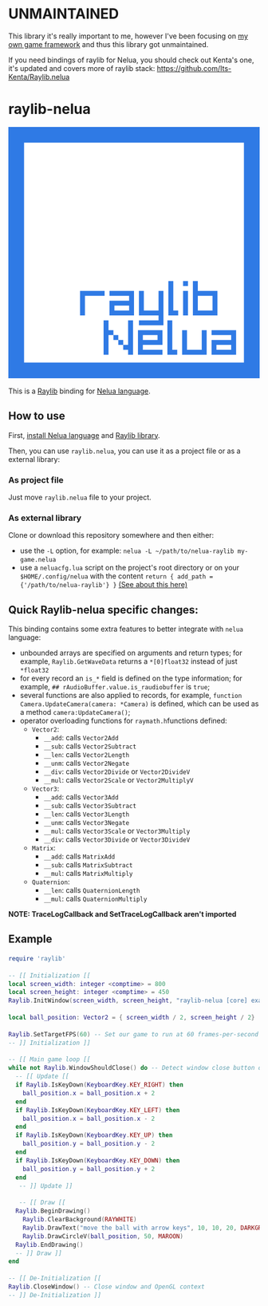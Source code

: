 # UNMAINTAINED

This library it's really important to me, however I've been focusing on [my own game framework](https://github.com/Andre-LA/nene/) and thus this library got unmaintained.

If you need bindings of raylib for Nelua, you should check out Kenta's one, it's updated and covers more of raylib stack:
https://github.com/Its-Kenta/Raylib.nelua

# raylib-nelua

![raylib-nelua-logo](raylib-nelualogo.svg)

This is a [Raylib][raylib-website] binding for [Nelua language][nelua-website].

## How to use

First, [install Nelua language][nelua-install] and [Raylib library][raylib-install].

Then, you can use `raylib.nelua`, you can use it as a project file or as a external library:

### As project file
Just move `raylib.nelua` file to your project.

### As external library
Clone or download this repository somewhere and then either:
* use the `-L` option, for example: `nelua -L ~/path/to/nelua-raylib my-game.nelua`
* use a `neluacfg.lua` script on the project's root directory or on your `$HOME/.config/nelua` with the content `return { add_path = {'/path/to/nelua-raylib'} }`
[(See about this here)][nelua-L-option]

## Quick Raylib-nelua specific changes:
This binding contains some extra features to better integrate with `nelua` language:

* unbounded arrays are specified on arguments and return types; for example, `Raylib.GetWaveData` returns a `*[0]float32` instead of just `*float32`
* for every record an `is_*` field is defined on the type information; for example, `## rAudioBuffer.value.is_raudiobuffer` is `true`;
* several functions are also applied to records, for example, `function Camera.UpdateCamera(camera: *Camera)` is defined, which can be used as a method `camera:UpdateCamera()`;
* operator overloading functions for `raymath.h`functions defined:
    * `Vector2`: 
        * `__add`: calls `Vector2Add`
        * `__sub`: calls `Vector2Subtract`
        * `__len`: calls `Vector2Length`
        * `__unm`: calls `Vector2Negate`
        * `__div`: calls `Vector2Divide` or `Vector2DivideV`
        * `__mul`: calls `Vector2Scale` or `Vector2MultiplyV`
    * `Vector3`: 
        * `__add`: calls `Vector3Add`
        * `__sub`: calls `Vector3Subtract`
        * `__len`: calls `Vector3Length`
        * `__unm`: calls `Vector3Negate`
        * `__mul`: calls `Vector3Scale` or `Vector3Multiply`
        * `__div`: calls `Vector3Divide` or `Vector3DivideV`
    * `Matrix`: 
        * `__add`: calls `MatrixAdd`
        * `__sub`: calls `MatrixSubtract`
        * `__mul`: calls `MatrixMultiply`
    * `Quaternion`: 
        * `__len`: calls `QuaternionLength`
        * `__mul`: calls `QuaternionMultiply`

**NOTE: TraceLogCallback and SetTraceLogCallback aren't imported**

## Example

```Lua
require 'raylib'

-- [[ Initialization [[
local screen_width: integer <comptime> = 800
local screen_height: integer <comptime> = 450
Raylib.InitWindow(screen_width, screen_height, "raylib-nelua [core] example - keyboard input")

local ball_position: Vector2 = { screen_width / 2, screen_height / 2}

Raylib.SetTargetFPS(60) -- Set our game to run at 60 frames-per-second
-- ]] Initialization ]]

-- [[ Main game loop [[
while not Raylib.WindowShouldClose() do -- Detect window close button or ESC key
  -- [[ Update [[
  if Raylib.IsKeyDown(KeyboardKey.KEY_RIGHT) then
    ball_position.x = ball_position.x + 2
  end
  if Raylib.IsKeyDown(KeyboardKey.KEY_LEFT) then
    ball_position.x = ball_position.x - 2
  end
  if Raylib.IsKeyDown(KeyboardKey.KEY_UP) then
    ball_position.y = ball_position.y - 2
  end
  if Raylib.IsKeyDown(KeyboardKey.KEY_DOWN) then
    ball_position.y = ball_position.y + 2
  end
   -- ]] Update ]]

   -- [[ Draw [[
  Raylib.BeginDrawing()
    Raylib.ClearBackground(RAYWHITE)
    Raylib.DrawText("move the ball with arrow keys", 10, 10, 20, DARKGRAY)
    Raylib.DrawCircleV(ball_position, 50, MAROON)
  Raylib.EndDrawing()
  -- ]] Draw ]]
end

-- [[ De-Initialization [[
Raylib.CloseWindow() -- Close window and OpenGL context
-- ]] De-Initialization ]]
```

[raylib-website]: https://www.raylib.com/
[raylib-install]: https://github.com/raysan5/raylib#build-and-installation
[nelua-website]: https://nelua.io/
[nelua-install]: https://nelua.io/installing/
[nelua-L-option]: https://github.com/edubart/nelua-lang/commit/9683c40d2d99e119990ea19666be0f22fa7f9303
